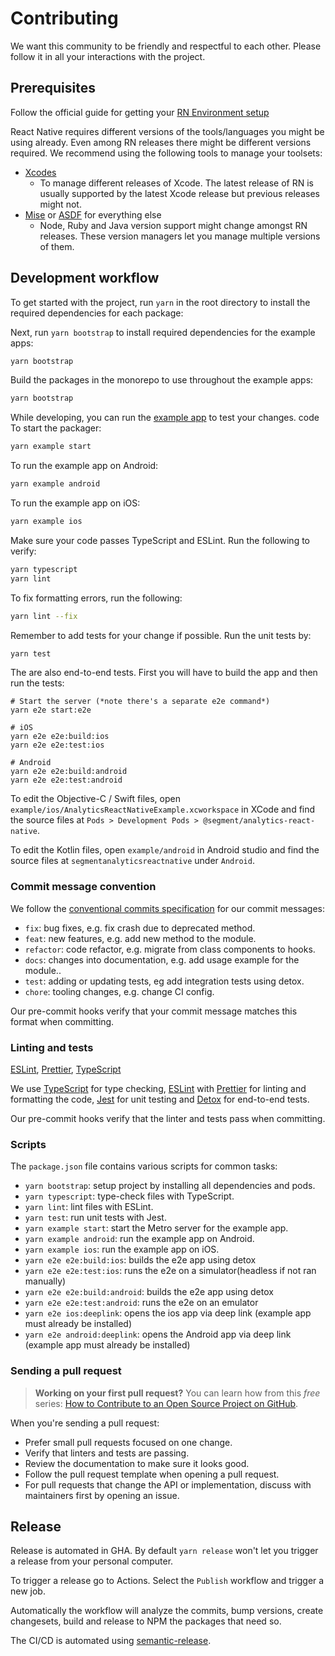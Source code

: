 # Contributing

We want this community to be friendly and respectful to each other. Please follow it in all your interactions with the project.

## Prerequisites

Follow the official guide for getting your [RN Environment setup](https://reactnative.dev/docs/0.72/environment-setup)

React Native requires different versions of the tools/languages you might be using already. Even among RN releases there might be different versions required. We recommend using the following tools to manage your toolsets:

- [Xcodes](https://github.com/XcodesOrg/XcodesApp)
  - To manage different releases of Xcode. The latest release of RN is usually supported by the latest Xcode release but previous releases might not.
- [Mise](https://mise.jdx.dev/dev-tools/) or [ASDF](https://asdf-vm.com/guide/getting-started.html) for everything else
  - Node, Ruby and Java version support might change amongst RN releases. These version managers let you manage multiple versions of them.

## Development workflow

To get started with the project, run `yarn` in the root directory to install the required dependencies for each package:

Next, run `yarn bootstrap` to install required dependencies for the example apps:

```sh
yarn bootstrap
```

Build the packages in the monorepo to use throughout the example apps: 

```sh
yarn bootstrap
```

While developing, you can run the [example app](/example/) to test your changes.
code
To start the packager:

```sh
yarn example start
```

To run the example app on Android:

```sh
yarn example android
```

To run the example app on iOS:

```sh
yarn example ios
```

Make sure your code passes TypeScript and ESLint. Run the following to verify:

```sh
yarn typescript
yarn lint
```

To fix formatting errors, run the following:

```sh
yarn lint --fix
```

Remember to add tests for your change if possible. Run the unit tests by:

```sh
yarn test
```

The are also end-to-end tests. First you will have to build the app and then run the tests:

```
# Start the server (*note there's a separate e2e command*)
yarn e2e start:e2e

# iOS
yarn e2e e2e:build:ios
yarn e2e e2e:test:ios

# Android
yarn e2e e2e:build:android
yarn e2e e2e:test:android
```

To edit the Objective-C / Swift files, open `example/ios/AnalyticsReactNativeExample.xcworkspace` in XCode and find the source files at `Pods > Development Pods > @segment/analytics-react-native`.

To edit the Kotlin files, open `example/android` in Android studio and find the source files at `segmentanalyticsreactnative` under `Android`.

### Commit message convention

We follow the [conventional commits specification](https://www.conventionalcommits.org/en) for our commit messages:

- `fix`: bug fixes, e.g. fix crash due to deprecated method.
- `feat`: new features, e.g. add new method to the module.
- `refactor`: code refactor, e.g. migrate from class components to hooks.
- `docs`: changes into documentation, e.g. add usage example for the module..
- `test`: adding or updating tests, eg add integration tests using detox.
- `chore`: tooling changes, e.g. change CI config.

Our pre-commit hooks verify that your commit message matches this format when committing.

### Linting and tests

[ESLint](https://eslint.org/), [Prettier](https://prettier.io/), [TypeScript](https://www.typescriptlang.org/)

We use [TypeScript](https://www.typescriptlang.org/) for type checking, [ESLint](https://eslint.org/) with [Prettier](https://prettier.io/) for linting and formatting the code, [Jest](https://jestjs.io/) for unit testing and [Detox](https://github.com/wix/Detox) for end-to-end tests.

Our pre-commit hooks verify that the linter and tests pass when committing.

### Scripts

The `package.json` file contains various scripts for common tasks:

- `yarn bootstrap`: setup project by installing all dependencies and pods.
- `yarn typescript`: type-check files with TypeScript.
- `yarn lint`: lint files with ESLint.
- `yarn test`: run unit tests with Jest.
- `yarn example start`: start the Metro server for the example app.
- `yarn example android`: run the example app on Android.
- `yarn example ios`: run the example app on iOS.
- `yarn e2e e2e:build:ios`: builds the e2e app using detox
- `yarn e2e e2e:test:ios`: runs the e2e on a simulator(headless if not ran manually)
- `yarn e2e e2e:build:android`: builds the e2e app using detox
- `yarn e2e e2e:test:android`: runs the e2e on an emulator
- `yarn e2e ios:deeplink`: opens the ios app via deep link (example app must already be installed)
- `yarn e2e android:deeplink`: opens the Android app via deep link (example app must already be installed)

### Sending a pull request

> **Working on your first pull request?** You can learn how from this _free_ series: [How to Contribute to an Open Source Project on GitHub](https://egghead.io/series/how-to-contribute-to-an-open-source-project-on-github).

When you're sending a pull request:

- Prefer small pull requests focused on one change.
- Verify that linters and tests are passing.
- Review the documentation to make sure it looks good.
- Follow the pull request template when opening a pull request.
- For pull requests that change the API or implementation, discuss with maintainers first by opening an issue.

## Release

Release is automated in GHA. By default `yarn release` won't let you trigger a release from your personal computer.

To trigger a release go to Actions. Select the `Publish` workflow and trigger a new job.

Automatically the workflow will analyze the commits, bump versions, create changesets, build and release to NPM the packages that need so.

The CI/CD is automated using [semantic-release](https://github.com/semantic-release/semantic-release).
